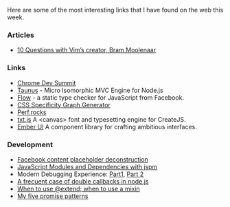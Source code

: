 Here are some of the most interesting links that I have found on the web this week.

### Articles

* [10 Questions with Vim’s creator, Bram Moolenaar](http://www.binpress.com/blog/2014/11/19/vim-creator-bram-moolenaar-interview/)

### Links

* [Chrome Dev Summit](https://developer.chrome.com/devsummit/)
* [Taunus](http://taunus.bevacqua.io/) - Micro Isomorphic MVC Engine for Node.js
* [Flow](http://flowtype.org/) - a static type checker for JavaScript from Facebook.
* [CSS Specificity Graph Generator](http://jonassebastianohlsson.com/specificity-graph/)
* [Perf.rocks](http://www.perf.rocks/)
* [txt.js](http://txtjs.com/) A &lt;canvas&gt; font and typesetting engine for CreateJS.
* [Ember UI](http://emberui.com/) A component library for crafting ambitious interfaces.

### Development

* [Facebook content placeholder deconstruction](http://cloudca,on.com/deconstructions/2014/11/15/facebook-content-placeholder-deconstruction.html)
* [JavaScript Modules and Dependencies with jspm](http://javascriptplayground.com/blog/2014/11/js-modules-jspm-systemjs/)
* Modern Debugging Experience: [Part1](http://code.tutsplus.com/tutorials/modern-debugging-experience-part-1--cms-22571), [Part 2](http://code.tutsplus.com/tutorials/modern-debugging-experience-part-2--cms-22584)
* [A frecuent case of double callbacks in node.js](http://joseoncode.com/2013/12/27/case-of-double-callbacks/)
* [When to use @extend; when to use a mixin](http://csswizardry.com/2014/11/when-to-use-extend-when-to-use-a-mixin/)
* [My five promise patterns](https://remysharp.com/2014/11/19/my-five-promise-patterns)
